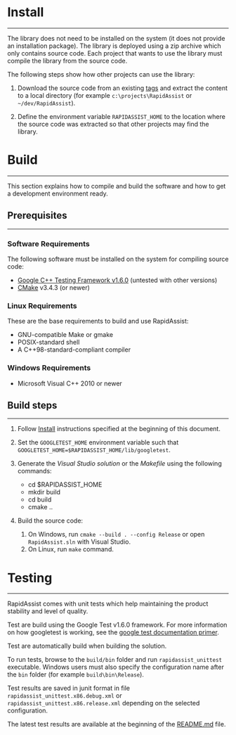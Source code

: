# Install #
------------------------------------------------------------------------------------------------------------------------------------------------------------------------------------
The library does not need to be installed on the system (it does not provide an installation package). The library is deployed using a zip archive which only contains source code. Each project that wants to use the library must compile the library from the source code.

The following steps show how other projects can use the library:

1) Download the source code from an existing [tags](http://github.com/end2endzone/RapidAssist/tags) and extract the content to a local directory (for example `c:\projects\RapidAssist` or `~/dev/RapidAssist`).

2) Define the environment variable `RAPIDASSIST_HOME` to the location where the source code was extracted so that other projects may find the library.



# Build #
------------------------------------------------------------------------------------------------------------------------------------------------------------------------------------
This section explains how to compile and build the software and how to get a development environment ready.



## Prerequisites ##
------------------------------------------------------------------------------------------------------------------------------------------------------------------------------------

### Software Requirements ###
The following software must be installed on the system for compiling source code:

* [Google C++ Testing Framework v1.6.0](https://github.com/google/googletest/tree/release-1.6.0) (untested with other versions)
* [CMake](http://www.cmake.org/) v3.4.3 (or newer)

### Linux Requirements ###

These are the base requirements to build and use RapidAssist:

  * GNU-compatible Make or gmake
  * POSIX-standard shell
  * A C++98-standard-compliant compiler

### Windows Requirements ###

* Microsoft Visual C++ 2010 or newer



## Build steps ##
------------------------------------------------------------------------------------------------------------------------------------------------------------------------------------

1) Follow [Install](#Install) instructions specified at the beginning of this document.

2) Set the `GOOGLETEST_HOME` environment variable such that `GOOGLETEST_HOME=$RAPIDASSIST_HOME/lib/googletest`.

3) Generate the _Visual Studio solution_ or the _Makefile_ using the following commands:

   * cd $RAPIDASSIST_HOME
   * mkdir build
   * cd build
   * cmake ..

4) Build the source code:
   1) On Windows, run `cmake --build . --config Release` or open `RapidAssist.sln` with Visual Studio.
   2) On Linux, run `make` command.



# Testing #
------------------------------------------------------------------------------------------------------------------------------------------------------------------------------------
RapidAssist comes with unit tests which help maintaining the product stability and level of quality.

Test are build using the Google Test v1.6.0 framework. For more information on how googletest is working, see the [google test documentation primer](https://github.com/google/googletest/blob/release-1.8.0/googletest/docs/V1_6_Primer.md).  

Test are automatically build when building the solution.

To run tests, browse to the `build/bin` folder and run `rapidassist_unittest` executable. Windows users must also specify the configuration name after the `bin` folder (for example `build\bin\Release`).

Test results are saved in junit format in file `rapidassist_unittest.x86.debug.xml` or `rapidassist_unittest.x86.release.xml` depending on the selected configuration.

The latest test results are available at the beginning of the [README.md](README.md) file.

